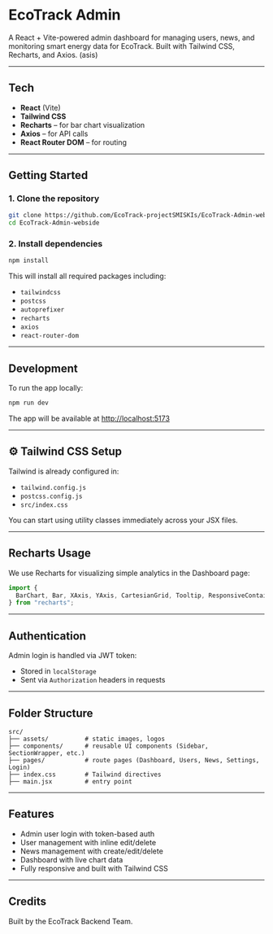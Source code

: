 #  EcoTrack Admin

A React + Vite-powered admin dashboard for managing users, news, and monitoring smart energy data for EcoTrack. Built with Tailwind CSS, Recharts, and Axios.
(asis)

---

##  Tech

-  **React** (Vite)
-  **Tailwind CSS**
-  **Recharts** – for bar chart visualization
-  **Axios** – for API calls
-  **React Router DOM** – for routing

---

##  Getting Started

### 1. **Clone the repository**

```bash
git clone https://github.com/EcoTrack-projectSMISKIs/EcoTrack-Admin-webside.git
cd EcoTrack-Admin-webside
```

### 2. **Install dependencies**

```bash
npm install
```

This will install all required packages including:
- `tailwindcss`
- `postcss`
- `autoprefixer`
- `recharts`
- `axios`
- `react-router-dom`

---

##  Development

To run the app locally:

```bash
npm run dev
```

The app will be available at [http://localhost:5173](http://localhost:5173)

---

## ⚙ Tailwind CSS Setup

Tailwind is already configured in:

- `tailwind.config.js`
- `postcss.config.js`
- `src/index.css`

You can start using utility classes immediately across your JSX files.

---

##  Recharts Usage

We use Recharts for visualizing simple analytics in the Dashboard page:

```jsx
import {
  BarChart, Bar, XAxis, YAxis, CartesianGrid, Tooltip, ResponsiveContainer
} from "recharts";
```

---

##  Authentication

Admin login is handled via JWT token:
- Stored in `localStorage`
- Sent via `Authorization` headers in requests

---

##  Folder Structure

```
src/
├── assets/          # static images, logos
├── components/      # reusable UI components (Sidebar, SectionWrapper, etc.)
├── pages/           # route pages (Dashboard, Users, News, Settings, Login)
├── index.css        # Tailwind directives
├── main.jsx         # entry point
```

---

##  Features

-  Admin user login with token-based auth
-  User management with inline edit/delete
-  News management with create/edit/delete
-  Dashboard with live chart data
-  Fully responsive and built with Tailwind CSS

---

##  Credits

Built by the EcoTrack Backend Team.


